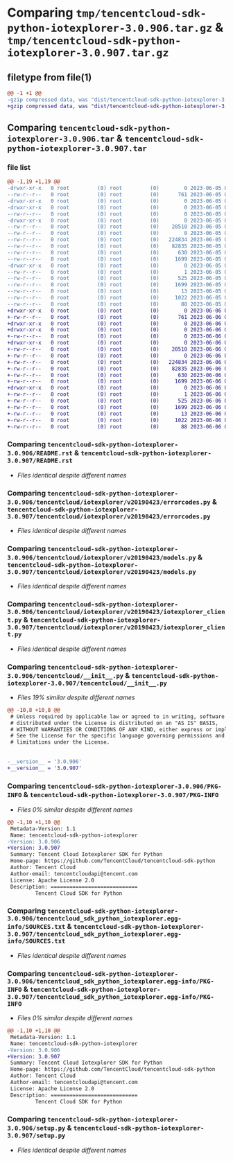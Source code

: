# Comparing `tmp/tencentcloud-sdk-python-iotexplorer-3.0.906.tar.gz` & `tmp/tencentcloud-sdk-python-iotexplorer-3.0.907.tar.gz`

## filetype from file(1)

```diff
@@ -1 +1 @@
-gzip compressed data, was "dist/tencentcloud-sdk-python-iotexplorer-3.0.906.tar", last modified: Mon Jun  5 00:36:41 2023, max compression
+gzip compressed data, was "dist/tencentcloud-sdk-python-iotexplorer-3.0.907.tar", last modified: Tue Jun  6 02:29:00 2023, max compression
```

## Comparing `tencentcloud-sdk-python-iotexplorer-3.0.906.tar` & `tencentcloud-sdk-python-iotexplorer-3.0.907.tar`

### file list

```diff
@@ -1,19 +1,19 @@
-drwxr-xr-x   0 root         (0) root         (0)        0 2023-06-05 00:36:41.000000 tencentcloud-sdk-python-iotexplorer-3.0.906/
--rw-r--r--   0 root         (0) root         (0)      761 2023-06-05 00:36:41.000000 tencentcloud-sdk-python-iotexplorer-3.0.906/README.rst
-drwxr-xr-x   0 root         (0) root         (0)        0 2023-06-05 00:36:41.000000 tencentcloud-sdk-python-iotexplorer-3.0.906/tencentcloud/
-drwxr-xr-x   0 root         (0) root         (0)        0 2023-06-05 00:36:41.000000 tencentcloud-sdk-python-iotexplorer-3.0.906/tencentcloud/iotexplorer/
--rw-r--r--   0 root         (0) root         (0)        0 2023-06-05 00:36:41.000000 tencentcloud-sdk-python-iotexplorer-3.0.906/tencentcloud/iotexplorer/__init__.py
-drwxr-xr-x   0 root         (0) root         (0)        0 2023-06-05 00:36:41.000000 tencentcloud-sdk-python-iotexplorer-3.0.906/tencentcloud/iotexplorer/v20190423/
--rw-r--r--   0 root         (0) root         (0)    20510 2023-06-05 00:36:41.000000 tencentcloud-sdk-python-iotexplorer-3.0.906/tencentcloud/iotexplorer/v20190423/errorcodes.py
--rw-r--r--   0 root         (0) root         (0)        0 2023-06-05 00:36:41.000000 tencentcloud-sdk-python-iotexplorer-3.0.906/tencentcloud/iotexplorer/v20190423/__init__.py
--rw-r--r--   0 root         (0) root         (0)   224834 2023-06-05 00:36:41.000000 tencentcloud-sdk-python-iotexplorer-3.0.906/tencentcloud/iotexplorer/v20190423/models.py
--rw-r--r--   0 root         (0) root         (0)    82835 2023-06-05 00:36:41.000000 tencentcloud-sdk-python-iotexplorer-3.0.906/tencentcloud/iotexplorer/v20190423/iotexplorer_client.py
--rw-r--r--   0 root         (0) root         (0)      630 2023-06-05 00:36:41.000000 tencentcloud-sdk-python-iotexplorer-3.0.906/tencentcloud/__init__.py
--rw-r--r--   0 root         (0) root         (0)     1699 2023-06-05 00:36:41.000000 tencentcloud-sdk-python-iotexplorer-3.0.906/PKG-INFO
-drwxr-xr-x   0 root         (0) root         (0)        0 2023-06-05 00:36:41.000000 tencentcloud-sdk-python-iotexplorer-3.0.906/tencentcloud_sdk_python_iotexplorer.egg-info/
--rw-r--r--   0 root         (0) root         (0)        1 2023-06-05 00:36:41.000000 tencentcloud-sdk-python-iotexplorer-3.0.906/tencentcloud_sdk_python_iotexplorer.egg-info/dependency_links.txt
--rw-r--r--   0 root         (0) root         (0)      525 2023-06-05 00:36:41.000000 tencentcloud-sdk-python-iotexplorer-3.0.906/tencentcloud_sdk_python_iotexplorer.egg-info/SOURCES.txt
--rw-r--r--   0 root         (0) root         (0)     1699 2023-06-05 00:36:41.000000 tencentcloud-sdk-python-iotexplorer-3.0.906/tencentcloud_sdk_python_iotexplorer.egg-info/PKG-INFO
--rw-r--r--   0 root         (0) root         (0)       13 2023-06-05 00:36:41.000000 tencentcloud-sdk-python-iotexplorer-3.0.906/tencentcloud_sdk_python_iotexplorer.egg-info/top_level.txt
--rw-r--r--   0 root         (0) root         (0)     1022 2023-06-05 00:36:41.000000 tencentcloud-sdk-python-iotexplorer-3.0.906/setup.py
--rw-r--r--   0 root         (0) root         (0)       88 2023-06-05 00:36:41.000000 tencentcloud-sdk-python-iotexplorer-3.0.906/setup.cfg
+drwxr-xr-x   0 root         (0) root         (0)        0 2023-06-06 02:29:00.000000 tencentcloud-sdk-python-iotexplorer-3.0.907/
+-rw-r--r--   0 root         (0) root         (0)      761 2023-06-06 02:29:00.000000 tencentcloud-sdk-python-iotexplorer-3.0.907/README.rst
+drwxr-xr-x   0 root         (0) root         (0)        0 2023-06-06 02:29:00.000000 tencentcloud-sdk-python-iotexplorer-3.0.907/tencentcloud/
+drwxr-xr-x   0 root         (0) root         (0)        0 2023-06-06 02:29:00.000000 tencentcloud-sdk-python-iotexplorer-3.0.907/tencentcloud/iotexplorer/
+-rw-r--r--   0 root         (0) root         (0)        0 2023-06-06 02:29:00.000000 tencentcloud-sdk-python-iotexplorer-3.0.907/tencentcloud/iotexplorer/__init__.py
+drwxr-xr-x   0 root         (0) root         (0)        0 2023-06-06 02:29:00.000000 tencentcloud-sdk-python-iotexplorer-3.0.907/tencentcloud/iotexplorer/v20190423/
+-rw-r--r--   0 root         (0) root         (0)    20510 2023-06-06 02:29:00.000000 tencentcloud-sdk-python-iotexplorer-3.0.907/tencentcloud/iotexplorer/v20190423/errorcodes.py
+-rw-r--r--   0 root         (0) root         (0)        0 2023-06-06 02:29:00.000000 tencentcloud-sdk-python-iotexplorer-3.0.907/tencentcloud/iotexplorer/v20190423/__init__.py
+-rw-r--r--   0 root         (0) root         (0)   224834 2023-06-06 02:29:00.000000 tencentcloud-sdk-python-iotexplorer-3.0.907/tencentcloud/iotexplorer/v20190423/models.py
+-rw-r--r--   0 root         (0) root         (0)    82835 2023-06-06 02:29:00.000000 tencentcloud-sdk-python-iotexplorer-3.0.907/tencentcloud/iotexplorer/v20190423/iotexplorer_client.py
+-rw-r--r--   0 root         (0) root         (0)      630 2023-06-06 02:29:00.000000 tencentcloud-sdk-python-iotexplorer-3.0.907/tencentcloud/__init__.py
+-rw-r--r--   0 root         (0) root         (0)     1699 2023-06-06 02:29:00.000000 tencentcloud-sdk-python-iotexplorer-3.0.907/PKG-INFO
+drwxr-xr-x   0 root         (0) root         (0)        0 2023-06-06 02:29:00.000000 tencentcloud-sdk-python-iotexplorer-3.0.907/tencentcloud_sdk_python_iotexplorer.egg-info/
+-rw-r--r--   0 root         (0) root         (0)        1 2023-06-06 02:29:00.000000 tencentcloud-sdk-python-iotexplorer-3.0.907/tencentcloud_sdk_python_iotexplorer.egg-info/dependency_links.txt
+-rw-r--r--   0 root         (0) root         (0)      525 2023-06-06 02:29:00.000000 tencentcloud-sdk-python-iotexplorer-3.0.907/tencentcloud_sdk_python_iotexplorer.egg-info/SOURCES.txt
+-rw-r--r--   0 root         (0) root         (0)     1699 2023-06-06 02:29:00.000000 tencentcloud-sdk-python-iotexplorer-3.0.907/tencentcloud_sdk_python_iotexplorer.egg-info/PKG-INFO
+-rw-r--r--   0 root         (0) root         (0)       13 2023-06-06 02:29:00.000000 tencentcloud-sdk-python-iotexplorer-3.0.907/tencentcloud_sdk_python_iotexplorer.egg-info/top_level.txt
+-rw-r--r--   0 root         (0) root         (0)     1022 2023-06-06 02:29:00.000000 tencentcloud-sdk-python-iotexplorer-3.0.907/setup.py
+-rw-r--r--   0 root         (0) root         (0)       88 2023-06-06 02:29:00.000000 tencentcloud-sdk-python-iotexplorer-3.0.907/setup.cfg
```

### Comparing `tencentcloud-sdk-python-iotexplorer-3.0.906/README.rst` & `tencentcloud-sdk-python-iotexplorer-3.0.907/README.rst`

 * *Files identical despite different names*

### Comparing `tencentcloud-sdk-python-iotexplorer-3.0.906/tencentcloud/iotexplorer/v20190423/errorcodes.py` & `tencentcloud-sdk-python-iotexplorer-3.0.907/tencentcloud/iotexplorer/v20190423/errorcodes.py`

 * *Files identical despite different names*

### Comparing `tencentcloud-sdk-python-iotexplorer-3.0.906/tencentcloud/iotexplorer/v20190423/models.py` & `tencentcloud-sdk-python-iotexplorer-3.0.907/tencentcloud/iotexplorer/v20190423/models.py`

 * *Files identical despite different names*

### Comparing `tencentcloud-sdk-python-iotexplorer-3.0.906/tencentcloud/iotexplorer/v20190423/iotexplorer_client.py` & `tencentcloud-sdk-python-iotexplorer-3.0.907/tencentcloud/iotexplorer/v20190423/iotexplorer_client.py`

 * *Files identical despite different names*

### Comparing `tencentcloud-sdk-python-iotexplorer-3.0.906/tencentcloud/__init__.py` & `tencentcloud-sdk-python-iotexplorer-3.0.907/tencentcloud/__init__.py`

 * *Files 19% similar despite different names*

```diff
@@ -10,8 +10,8 @@
 # Unless required by applicable law or agreed to in writing, software
 # distributed under the License is distributed on an "AS IS" BASIS,
 # WITHOUT WARRANTIES OR CONDITIONS OF ANY KIND, either express or implied.
 # See the License for the specific language governing permissions and
 # limitations under the License.
 
 
-__version__ = '3.0.906'
+__version__ = '3.0.907'
```

### Comparing `tencentcloud-sdk-python-iotexplorer-3.0.906/PKG-INFO` & `tencentcloud-sdk-python-iotexplorer-3.0.907/PKG-INFO`

 * *Files 0% similar despite different names*

```diff
@@ -1,10 +1,10 @@
 Metadata-Version: 1.1
 Name: tencentcloud-sdk-python-iotexplorer
-Version: 3.0.906
+Version: 3.0.907
 Summary: Tencent Cloud Iotexplorer SDK for Python
 Home-page: https://github.com/TencentCloud/tencentcloud-sdk-python
 Author: Tencent Cloud
 Author-email: tencentcloudapi@tencent.com
 License: Apache License 2.0
 Description: ============================
         Tencent Cloud SDK for Python
```

### Comparing `tencentcloud-sdk-python-iotexplorer-3.0.906/tencentcloud_sdk_python_iotexplorer.egg-info/SOURCES.txt` & `tencentcloud-sdk-python-iotexplorer-3.0.907/tencentcloud_sdk_python_iotexplorer.egg-info/SOURCES.txt`

 * *Files identical despite different names*

### Comparing `tencentcloud-sdk-python-iotexplorer-3.0.906/tencentcloud_sdk_python_iotexplorer.egg-info/PKG-INFO` & `tencentcloud-sdk-python-iotexplorer-3.0.907/tencentcloud_sdk_python_iotexplorer.egg-info/PKG-INFO`

 * *Files 0% similar despite different names*

```diff
@@ -1,10 +1,10 @@
 Metadata-Version: 1.1
 Name: tencentcloud-sdk-python-iotexplorer
-Version: 3.0.906
+Version: 3.0.907
 Summary: Tencent Cloud Iotexplorer SDK for Python
 Home-page: https://github.com/TencentCloud/tencentcloud-sdk-python
 Author: Tencent Cloud
 Author-email: tencentcloudapi@tencent.com
 License: Apache License 2.0
 Description: ============================
         Tencent Cloud SDK for Python
```

### Comparing `tencentcloud-sdk-python-iotexplorer-3.0.906/setup.py` & `tencentcloud-sdk-python-iotexplorer-3.0.907/setup.py`

 * *Files identical despite different names*

